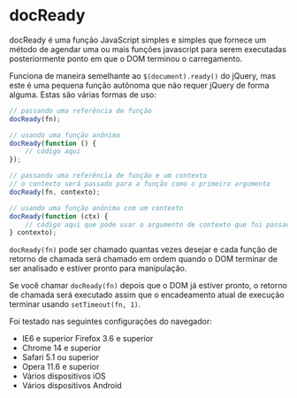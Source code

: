 # docReady

docReady é uma função JavaScript simples e simples que fornece um método de
agendar uma ou mais funções javascript para serem executadas posteriormente
ponto em que o DOM terminou o carregamento.

Funciona de maneira semelhante ao `$(document).ready()` do jQuery, mas este é uma pequena
função autônoma que não requer jQuery de forma alguma.
Estas são várias formas de uso:
```javascript
// passando uma referência de função
docReady(fn);

// usando uma função anônima
docReady(function () {
    // código aqui
});

// passando uma referência de função e um contexto
// o contexto será passado para a função como o primeiro argumento
docReady(fn, contexto);

// usando uma função anônima com um contexto
docReady(function (ctx) {
    // código aqui que pode usar o argumento de contexto que foi passado para docReady
} contexto);
```
`docReady(fn)` pode ser chamado quantas vezes desejar e cada função de retorno de chamada será
chamado em ordem quando o DOM terminar de ser analisado e estiver pronto para manipulação.

Se você chamar `docReady(fn)` depois que o DOM já estiver pronto, o retorno de chamada será executado
assim que o encadeamento atual de execução terminar usando `setTimeout(fn, 1)`.

Foi testado nas seguintes configurações do navegador:

 - IE6 e superior Firefox 3.6 e superior
 - Chrome 14 e superior
 - Safari 5.1 ou superior
 - Opera 11.6 e superior
 - Vários dispositivos iOS
 - Vários   dispositivos Android

<!--stackedit_data:
eyJoaXN0b3J5IjpbMTEzNzc4NDAzOSwxOTcwODE4MDU4LDk4Nz
AxNjQ1Nyw5NTE3NDYzMzJdfQ==
-->